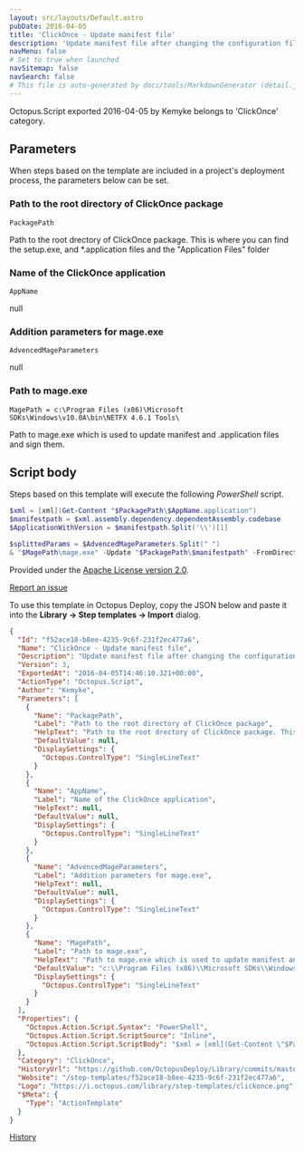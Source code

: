 ```yaml
---
layout: src/layouts/Default.astro
pubDate: 2016-04-05
title: 'ClickOnce - Update manifest file'
description: 'Update manifest file after changing the configuration files of the ClickOnce application.'
navMenu: false
# Set to true when launched
navSitemap: false
navSearch: false
# This file is auto-generated by docs/tools/MarkdownGenerator (detail.js)
---
```


Octopus.Script exported 2016-04-05 by Kemyke belongs to 'ClickOnce' category.

## Parameters

When steps based on the template are included in a project's deployment process, the parameters below can be set.


<div class="param">

### Path to the root directory of ClickOnce package

`PackagePath`

Path to the root drectory of ClickOnce package. This is where you can find the setup.exe, and *.application files and the "Application Files" folder

</div>
        
<div class="param">

### Name of the ClickOnce application

`AppName`

null

</div>
        
<div class="param">

### Addition parameters for mage.exe

`AdvencedMageParameters`

null

</div>
        
<div class="param">

### Path to mage.exe

`MagePath = c:\Program Files (x86)\Microsoft SDKs\Windows\v10.0A\bin\NETFX 4.6.1 Tools\`

Path to mage.exe which is used to update manifest and .application files and sign them.

</div>
        

## Script body

Steps based on this template will execute the following *PowerShell* script.

```powershell
$xml = [xml](Get-Content "$PackagePath\$AppName.application")
$manifestpath = $xml.assembly.dependency.dependentAssembly.codebase
$ApplicationWithVersion = $manifestpath.Split('\\')[1]

$splittedParams = $AdvencedMageParameters.Split(" ")
& "$MagePath\mage.exe" -Update "$PackagePath\$manifestpath" -FromDirectory "$PackagePath\Application Files\$ApplicationWithVersion" $splittedParams
```

Provided under the [Apache License version 2.0](https://github.com/OctopusDeploy/Library/blob/master/LICENSE.txt).

[Report an issue](https://github.com/OctopusDeploy/Library/issues/new?assignees=&labels=&projects=&template=bug-report.yml&title=Issue%20with%20ClickOnce%20-%20Update%20manifest%20file&step-template=ClickOnce%20-%20Update%20manifest%20file)

<div class="get-json">

To use this template in Octopus Deploy, copy the JSON below and paste it into the **Library → Step templates → Import** dialog.

```json
{
  "Id": "f52ace18-b8ee-4235-9c6f-231f2ec477a6",
  "Name": "ClickOnce - Update manifest file",
  "Description": "Update manifest file after changing the configuration files of the ClickOnce application.",
  "Version": 3,
  "ExportedAt": "2016-04-05T14:46:10.321+00:00",
  "ActionType": "Octopus.Script",
  "Author": "Kemyke",
  "Parameters": [
    {
      "Name": "PackagePath",
      "Label": "Path to the root directory of ClickOnce package",
      "HelpText": "Path to the root drectory of ClickOnce package. This is where you can find the setup.exe, and *.application files and the \"Application Files\" folder",
      "DefaultValue": null,
      "DisplaySettings": {
        "Octopus.ControlType": "SingleLineText"
      }
    },
    {
      "Name": "AppName",
      "Label": "Name of the ClickOnce application",
      "HelpText": null,
      "DefaultValue": null,
      "DisplaySettings": {
        "Octopus.ControlType": "SingleLineText"
      }
    },
    {
      "Name": "AdvencedMageParameters",
      "Label": "Addition parameters for mage.exe",
      "HelpText": null,
      "DefaultValue": null,
      "DisplaySettings": {
        "Octopus.ControlType": "SingleLineText"
      }
    },
    {
      "Name": "MagePath",
      "Label": "Path to mage.exe",
      "HelpText": "Path to mage.exe which is used to update manifest and .application files and sign them.",
      "DefaultValue": "c:\\Program Files (x86)\\Microsoft SDKs\\Windows\\v10.0A\\bin\\NETFX 4.6.1 Tools\\",
      "DisplaySettings": {
        "Octopus.ControlType": "SingleLineText"
      }
    }
  ],
  "Properties": {
    "Octopus.Action.Script.Syntax": "PowerShell",
    "Octopus.Action.Script.ScriptSource": "Inline",
    "Octopus.Action.Script.ScriptBody": "$xml = [xml](Get-Content \"$PackagePath\\$AppName.application\")\n$manifestpath = $xml.assembly.dependency.dependentAssembly.codebase\n$ApplicationWithVersion = $manifestpath.Split('\\\\')[1]\n\n$splittedParams = $AdvencedMageParameters.Split(\" \")\n& \"$MagePath\\mage.exe\" -Update \"$PackagePath\\$manifestpath\" -FromDirectory \"$PackagePath\\Application Files\\$ApplicationWithVersion\" $splittedParams"
  },
  "Category": "ClickOnce",
  "HistoryUrl": "https://github.com/OctopusDeploy/Library/commits/master/step-templates//opt/buildagent/work/75443764cd38076d/step-templates/clickonce-update-manifest-file.json",
  "Website": "/step-templates/f52ace18-b8ee-4235-9c6f-231f2ec477a6",
  "Logo": "https://i.octopus.com/library/step-templates/clickonce.png",
  "$Meta": {
    "Type": "ActionTemplate"
  }
}
```

[History](https://github.com/OctopusDeploy/Library/commits/master/step-templates/https://github.com/OctopusDeploy/Library/commits/master/step-templates//opt/buildagent/work/75443764cd38076d/step-templates/clickonce-update-manifest-file.json)

</div>
